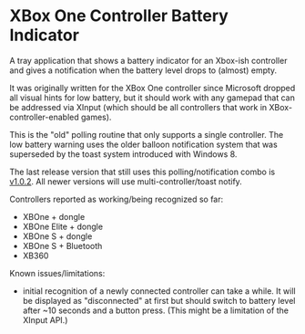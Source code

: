 # XBox One Controller Battery Indicator
A tray application that shows a battery indicator for an Xbox-ish controller and gives a notification when the battery level drops to (almost) empty. 

It was originally written for the XBox One controller since Microsoft dropped all visual hints for low battery, but it should work with any gamepad that can be addressed via XInput (which should be all controllers that work in XBox-controller-enabled games).

This is the "old" polling routine that only supports a single controller. The low battery warning uses the older balloon notification system that was superseded by the toast system introduced with Windows 8.

The last release version that still uses this polling/notification combo is [v1.0.2](https://github.com/NiyaShy/XB1ControllerBatteryIndicator/releases/tag/v1.0.2). All newer versions will use multi-controller/toast notify.

Controllers reported as working/being recognized so far:
* XBOne + dongle
* XBOne Elite + dongle
* XBOne S + dongle 
* XBOne S + Bluetooth
* XB360 

Known issues/limitations:
* initial recognition of a newly connected controller can take a while. It will be displayed as "disconnected" at first but should switch to battery level after ~10 seconds and a button press. (This might be a limitation of the XInput API.)